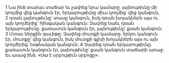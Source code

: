 1 Նա ինձ տարաւ տաճար եւ չափեց նրա կամարը. լայնութիւնը մի կողմից վեց կանգուն էր, երկարութիւնը միւս կողմից՝ վեց կանգուն, 2 դռան լայնութիւնը՝ տասը կանգուն, իսկ դռան խոյակներն այս ու այն կողմերից՝ հինգական կանգուն: Չափեց նաեւ դռան երկարութիւնը. քառասուն կանգուն էր, լայնութիւնը՝ քսան կանգուն: 3 Մտաւ ներքին գաւիթը: Չափեց մուտքի կամարը. երկու կանգուն էր, մուտքը՝ վեց կանգուն, իսկ մուտքի գլխի խոյակներն այս ու այն կողմերից՝ եօթնական կանգուն: 4 Չափեց դռան երկարութիւնը. քառասուն կանգուն էր, լայնութիւնը՝ քսան կանգուն տաճարի առաջ: Եւ ասաց ինձ. «Սա է սրբութիւն սրբոցը»:
